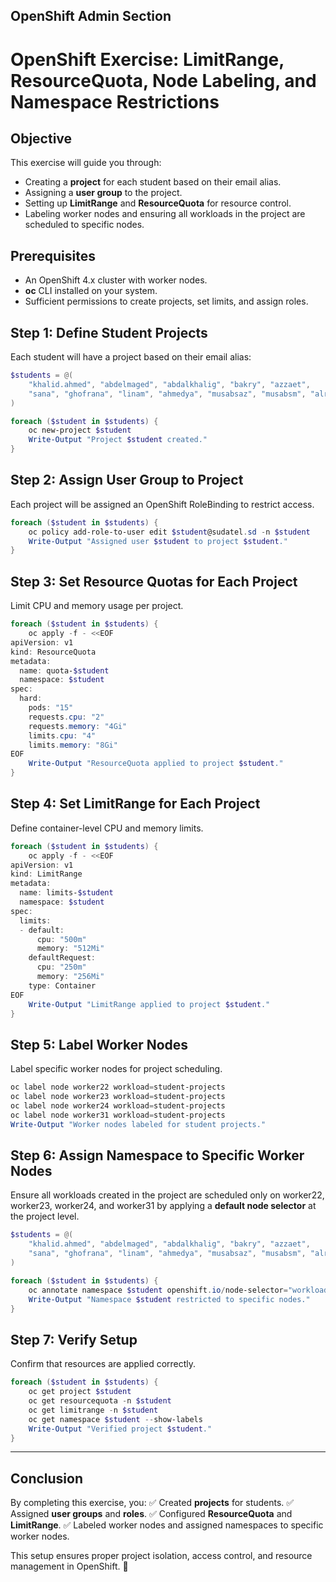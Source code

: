 ## OpenShift Admin Section 

# OpenShift Exercise: LimitRange, ResourceQuota, Node Labeling, and Namespace Restrictions

## Objective
This exercise will guide you through:
- Creating a **project** for each student based on their email alias.
- Assigning a **user group** to the project.
- Setting up **LimitRange** and **ResourceQuota** for resource control.
- Labeling worker nodes and ensuring all workloads in the project are scheduled to specific nodes.

## Prerequisites
- An OpenShift 4.x cluster with worker nodes.
- **oc** CLI installed on your system.
- Sufficient permissions to create projects, set limits, and assign roles.

## Step 1: Define Student Projects
Each student will have a project based on their email alias:

```powershell
$students = @(
    "khalid.ahmed", "abdelmaged", "abdalkhalig", "bakry", "azzaet", 
    "sana", "ghofrana", "linam", "ahmedya", "musabsaz", "musabsm", "alrasheed"
)

foreach ($student in $students) {
    oc new-project $student
    Write-Output "Project $student created."
}
```

## Step 2: Assign User Group to Project
Each project will be assigned an OpenShift RoleBinding to restrict access.

```powershell
foreach ($student in $students) {
    oc policy add-role-to-user edit $student@sudatel.sd -n $student
    Write-Output "Assigned user $student to project $student."
}
```

## Step 3: Set Resource Quotas for Each Project
Limit CPU and memory usage per project.

```powershell
foreach ($student in $students) {
    oc apply -f - <<EOF
apiVersion: v1
kind: ResourceQuota
metadata:
  name: quota-$student
  namespace: $student
spec:
  hard:
    pods: "15"
    requests.cpu: "2"
    requests.memory: "4Gi"
    limits.cpu: "4"
    limits.memory: "8Gi"
EOF
    Write-Output "ResourceQuota applied to project $student."
}
```

## Step 4: Set LimitRange for Each Project
Define container-level CPU and memory limits.

```powershell
foreach ($student in $students) {
    oc apply -f - <<EOF
apiVersion: v1
kind: LimitRange
metadata:
  name: limits-$student
  namespace: $student
spec:
  limits:
  - default:
      cpu: "500m"
      memory: "512Mi"
    defaultRequest:
      cpu: "250m"
      memory: "256Mi"
    type: Container
EOF
    Write-Output "LimitRange applied to project $student."
}
```

## Step 5: Label Worker Nodes
Label specific worker nodes for project scheduling.

```powershell
oc label node worker22 workload=student-projects
oc label node worker23 workload=student-projects
oc label node worker24 workload=student-projects
oc label node worker31 workload=student-projects
Write-Output "Worker nodes labeled for student projects."
```

## Step 6: Assign Namespace to Specific Worker Nodes
Ensure all workloads created in the project are scheduled only on worker22, worker23, worker24, and worker31 by applying a **default node selector** at the project level.

```powershell
$students = @(
    "khalid.ahmed", "abdelmaged", "abdalkhalig", "bakry", "azzaet", 
    "sana", "ghofrana", "linam", "ahmedya", "musabsaz", "musabsm", "alrasheed"
)

foreach ($student in $students) {
    oc annotate namespace $student openshift.io/node-selector="workload=student-projects"
    Write-Output "Namespace $student restricted to specific nodes."
}
```

## Step 7: Verify Setup
Confirm that resources are applied correctly.

```powershell
foreach ($student in $students) {
    oc get project $student
    oc get resourcequota -n $student
    oc get limitrange -n $student
    oc get namespace $student --show-labels
    Write-Output "Verified project $student."
}
```

---

## Conclusion
By completing this exercise, you:
✅ Created **projects** for students.
✅ Assigned **user groups** and **roles**.
✅ Configured **ResourceQuota** and **LimitRange**.
✅ Labeled worker nodes and assigned namespaces to specific worker nodes.

This setup ensures proper project isolation, access control, and resource management in OpenShift. 🚀

